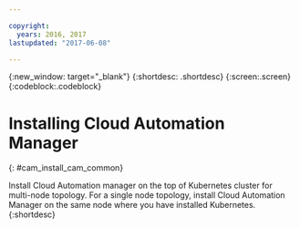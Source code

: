 ```yaml
---

copyright:
  years: 2016, 2017
lastupdated: "2017-06-08"

---
```

<!-- Copyright info and last updated date at top of file: REQUIRED
    The copyright and lastupdated info is YAML content that must occur at the top of the MD file, before attributes are listed.
    It must be --- surrounded by 3 dashes ---
    The value "years" can contain just one year or a two years separated by a comma. (years: 2014, 2016)
    The value "lastupdated" must be followed by a machine date in quotes in the following format: "YYYY-MM-DD"
    The value for "years" must be indented 2 spaces under "copyright", followed by "lastupdated" which should start on its own non-indented line.

-->

<!-- Common attributes used in the template are defined as follows: -->
{:new_window: target="_blank"}
{:shortdesc: .shortdesc}
{:screen:.screen}
{:codeblock:.codeblock}

<!-- Additional task topic: OPTIONAL
This is the template for additional task topics that are needed beyond the basic tasks in the getting started index.md.  As needed, other task topics can be included, with titles such as "Configuring x", "Administering y", "Managing z", etc. This topic is a peer of the getting started index.md in the <servicename>.ditamap. This topic can have one level of children and they also can be referenced in <servicename>.ditamap -->

# Installing Cloud Automation Manager
<!-- for example, Uploading your data -->
{: #cam_install_cam_common}
<!-- Provide an appropriate ID above -->

<!-- The short description section should include a sentence describing why this task is needed. For search engine optimization, include the service long name and "Bluemix". For example: -->
Install Cloud Automation manager on the top of Kubernetes cluster for multi-node topology. For a single node topology, install Cloud Automation Manager on the same node where you have installed Kubernetes. 
{:shortdesc}

